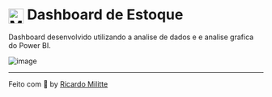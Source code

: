 #  <img align="center" alt="Miliotte-PowerBI" height="30" width="30" src="https://github.com/microsoft/PowerBI-Icons/blob/main/PNG/Power-BI.png"> Dashboard de Estoque

Dashboard desenvolvido utilizando a analise de dados e e analise grafica do Power BI.

![image](https://user-images.githubusercontent.com/62629414/197081557-fb4cd2eb-e87b-4624-a828-4ce542cc0ddf.png)

---

Feito com :black_heart: by <a href="https://www.linkedin.com/in/ricardo-miliotte-cruz-a430a0166" target="_blank">Ricardo Militte</a>


